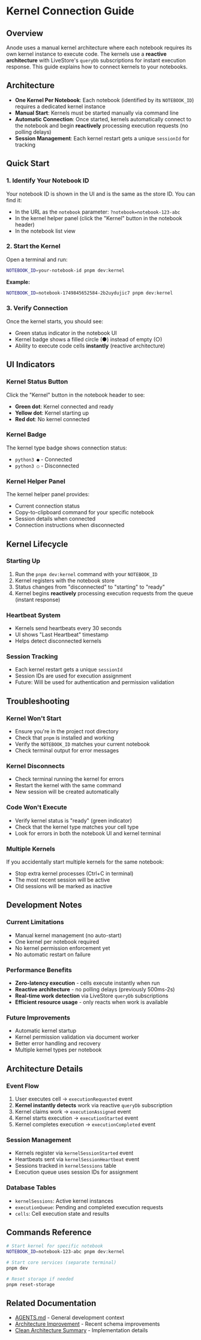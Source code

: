 # Kernel Connection Guide

## Overview

Anode uses a manual kernel architecture where each notebook requires its own kernel instance to execute code. The kernels use a **reactive architecture** with LiveStore's `queryDb` subscriptions for instant execution response. This guide explains how to connect kernels to your notebooks.

## Architecture

- **One Kernel Per Notebook**: Each notebook (identified by its `NOTEBOOK_ID`) requires a dedicated kernel instance
- **Manual Start**: Kernels must be started manually via command line
- **Automatic Connection**: Once started, kernels automatically connect to the notebook and begin **reactively** processing execution requests (no polling delays)
- **Session Management**: Each kernel restart gets a unique `sessionId` for tracking

## Quick Start

### 1. Identify Your Notebook ID

Your notebook ID is shown in the UI and is the same as the store ID. You can find it:
- In the URL as the `notebook` parameter: `?notebook=notebook-123-abc`
- In the kernel helper panel (click the "Kernel" button in the notebook header)
- In the notebook list view

### 2. Start the Kernel

Open a terminal and run:

```bash
NOTEBOOK_ID=your-notebook-id pnpm dev:kernel
```

**Example:**
```bash
NOTEBOOK_ID=notebook-1749845652584-2b2uydujic7 pnpm dev:kernel
```

### 3. Verify Connection

Once the kernel starts, you should see:
- Green status indicator in the notebook UI
- Kernel badge shows a filled circle (●) instead of empty (○)
- Ability to execute code cells **instantly** (reactive architecture)

## UI Indicators

### Kernel Status Button
Click the "Kernel" button in the notebook header to see:
- **Green dot**: Kernel connected and ready
- **Yellow dot**: Kernel starting up
- **Red dot**: No kernel connected

### Kernel Badge
The kernel type badge shows connection status:
- `python3 ●` - Connected
- `python3 ○` - Disconnected

### Kernel Helper Panel
The kernel helper panel provides:
- Current connection status
- Copy-to-clipboard command for your specific notebook
- Session details when connected
- Connection instructions when disconnected

## Kernel Lifecycle

### Starting Up
1. Run the `pnpm dev:kernel` command with your `NOTEBOOK_ID`
2. Kernel registers with the notebook store
3. Status changes from "disconnected" to "starting" to "ready"
4. Kernel begins **reactively** processing execution requests from the queue (instant response)

### Heartbeat System
- Kernels send heartbeats every 30 seconds
- UI shows "Last Heartbeat" timestamp
- Helps detect disconnected kernels

### Session Tracking
- Each kernel restart gets a unique `sessionId`
- Session IDs are used for execution assignment
- Future: Will be used for authentication and permission validation

## Troubleshooting

### Kernel Won't Start
- Ensure you're in the project root directory
- Check that `pnpm` is installed and working
- Verify the `NOTEBOOK_ID` matches your current notebook
- Check terminal output for error messages

### Kernel Disconnects
- Check terminal running the kernel for errors
- Restart the kernel with the same command
- New session will be created automatically

### Code Won't Execute
- Verify kernel status is "ready" (green indicator)
- Check that the kernel type matches your cell type
- Look for errors in both the notebook UI and kernel terminal

### Multiple Kernels
If you accidentally start multiple kernels for the same notebook:
- Stop extra kernel processes (Ctrl+C in terminal)
- The most recent session will be active
- Old sessions will be marked as inactive

## Development Notes

### Current Limitations
- Manual kernel management (no auto-start)
- One kernel per notebook required
- No kernel permission enforcement yet
- No automatic restart on failure

### Performance Benefits
- **Zero-latency execution** - cells execute instantly when run
- **Reactive architecture** - no polling delays (previously 500ms-2s)
- **Real-time work detection** via LiveStore `queryDb` subscriptions
- **Efficient resource usage** - only reacts when work is available

### Future Improvements
- Automatic kernel startup
- Kernel permission validation via document worker
- Better error handling and recovery
- Multiple kernel types per notebook

## Architecture Details

### Event Flow
1. User executes cell → `executionRequested` event
2. **Kernel instantly detects** work via reactive `queryDb` subscription
3. Kernel claims work → `executionAssigned` event  
4. Kernel starts execution → `executionStarted` event
5. Kernel completes execution → `executionCompleted` event

### Session Management
- Kernels register via `kernelSessionStarted` event
- Heartbeats sent via `kernelSessionHeartbeat` event
- Sessions tracked in `kernelSessions` table
- Execution queue uses session IDs for assignment

### Database Tables
- `kernelSessions`: Active kernel instances
- `executionQueue`: Pending and completed execution requests
- `cells`: Cell execution state and results

## Commands Reference

```bash
# Start kernel for specific notebook
NOTEBOOK_ID=notebook-123-abc pnpm dev:kernel

# Start core services (separate terminal)
pnpm dev

# Reset storage if needed
pnpm reset-storage
```

## Related Documentation

- [AGENTS.md](../AGENTS.md) - General development context
- [Architecture Improvement](./architecture-improvement-remove-redundant-timestamps.md) - Recent schema improvements
- [Clean Architecture Summary](./clean-architecture-implementation-summary.md) - Implementation details